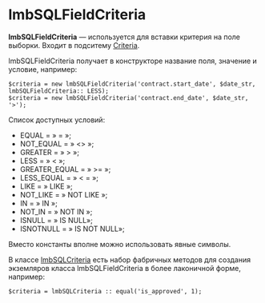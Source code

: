 # lmbSQLFieldCriteria
**lmbSQLFieldCriteria** — используется для вставки критерия на поле выборки. Входит в подситему [Criteria](./criteria.md).

lmbSQLFieldCriteria получает в конструкторе название поля, значение и условие, например:

    $criteria = new lmbSQLFieldCriteria('contract.start_date', $date_str, lmbSQLFieldCriteria:: LESS);
    $criteria = new lmbSQLFieldCriteria('contract.end_date', $date_str, '>');

Список доступных условий:

* EQUAL = » = »;
* NOT_EQUAL = » <> »;
* GREATER = » > »;
* LESS = » < »;
* GREATER_EQUAL = » >= »;
* LESS_EQUAL = » < = »;
* LIKE = » LIKE »;
* NOT_LIKE = » NOT LIKE »;
* IN = » IN »;
* NOT_IN = » NOT IN »;
* ISNULL = » IS NULL»;
* ISNOTNULL = » IS NOT NULL»;

Вместо константы вполне можно использовать явные символы.

В классе [lmbSQLCriteria](./lmbsql_criteria.md) есть набор фабричных методов для создания экземляров класса lmbSQLFieldCriteria в более лаконичной форме, например:

    $criteria = lmbSQLCriteria :: equal('is_approved', 1);
